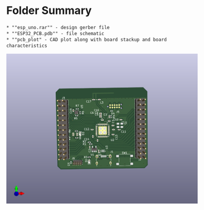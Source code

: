 # Folder Summary

	* ""esp_uno.rar"" - design gerber file
	* ""ESP32_PCB.pdb"" - file schematic
	* ""pcb_plot" - CAD plot along with board stackup and board characteristics
	
![ESP-Uno](https://github.com/silverRnk/pdb-electronics/blob/main/esp-uno/3D_view.png)